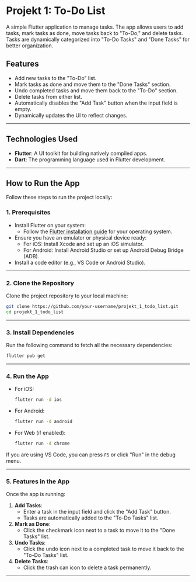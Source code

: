 # **Projekt 1: To-Do List**

A simple Flutter application to manage tasks. The app allows users to add tasks, mark tasks as done, move tasks back to "To-Do," and delete tasks. Tasks are dynamically categorized into "To-Do Tasks" and "Done Tasks" for better organization.

## **Features**

- Add new tasks to the "To-Do" list.
- Mark tasks as done and move them to the "Done Tasks" section.
- Undo completed tasks and move them back to the "To-Do" section.
- Delete tasks from either list.
- Automatically disables the "Add Task" button when the input field is empty.
- Dynamically updates the UI to reflect changes.

---

## **Technologies Used**

- **Flutter**: A UI toolkit for building natively compiled apps.
- **Dart**: The programming language used in Flutter development.

---

## **How to Run the App**

Follow these steps to run the project locally:

### **1. Prerequisites**

- Install Flutter on your system:
  - Follow the [Flutter installation guide](https://docs.flutter.dev/get-started/install) for your operating system.
- Ensure you have an emulator or physical device ready:
  - For iOS: Install Xcode and set up an iOS simulator.
  - For Android: Install Android Studio or set up Android Debug Bridge (ADB).
- Install a code editor (e.g., VS Code or Android Studio).

---

### **2. Clone the Repository**

Clone the project repository to your local machine:

```bash
git clone https://github.com/your-username/projekt_1_todo_list.git
cd projekt_1_todo_list
```

---

### **3. Install Dependencies**

Run the following command to fetch all the necessary dependencies:

```bash
flutter pub get
```

---

### **4. Run the App**

- For iOS:
  ```bash
  flutter run -d ios
  ```
- For Android:
  ```bash
  flutter run -d android
  ```
- For Web (if enabled):
  ```bash
  flutter run -d chrome
  ```

If you are using VS Code, you can press `F5` or click "Run" in the debug menu.

---

### **5. Features in the App**

Once the app is running:

1. **Add Tasks**:
   - Enter a task in the input field and click the "Add Task" button.
   - Tasks are automatically added to the "To-Do Tasks" list.
2. **Mark as Done**:
   - Click the checkmark icon next to a task to move it to the "Done Tasks" list.
3. **Undo Tasks**:
   - Click the undo icon next to a completed task to move it back to the "To-Do Tasks" list.
4. **Delete Tasks**:
   - Click the trash can icon to delete a task permanently.

---
